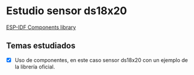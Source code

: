 # Estudio sensor ds18x20

[ESP-IDF Components library](https://github.com/UncleRus/esp-idf-lib/tree/master/examples/ds18x20)

## Temas estudiados

- [x] Uso de componentes, en este caso sensor ds18x20 con un ejemplo de la librería oficial.
